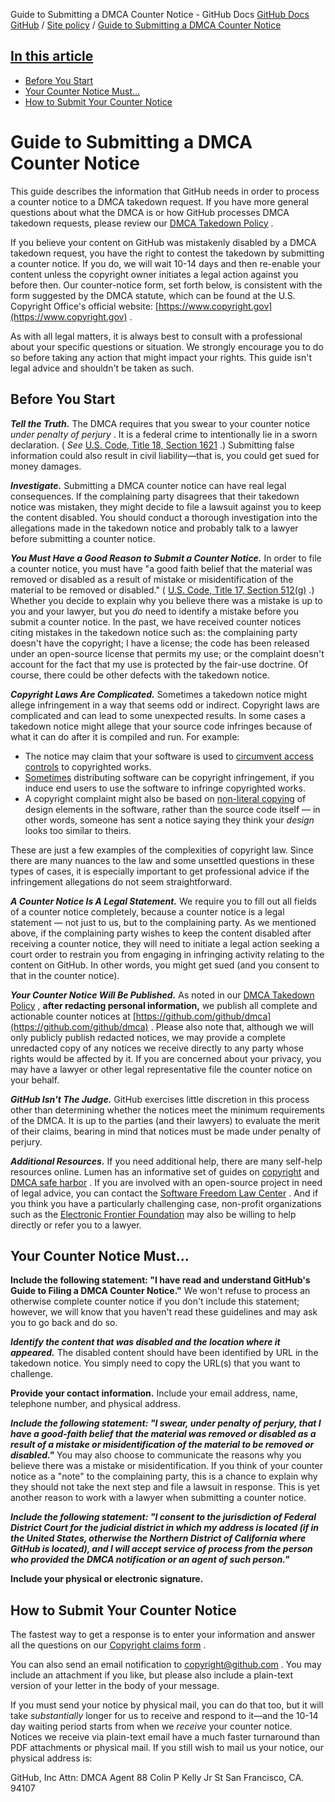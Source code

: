 Guide to Submitting a DMCA Counter Notice - GitHub Docs
[GitHub Docs](/en)
[GitHub](/en/github)
/
[Site policy](/en/github/site-policy)
/
[Guide to Submitting a DMCA Counter Notice](/en/github/site-policy/guide-to-submitting-a-dmca-counter-notice)

## [In this article](#in-this-article)
- [Before You Start](#before-you-start)
- [Your Counter Notice Must...](#your-counter-notice-must)
- [How to Submit Your Counter Notice](#how-to-submit-your-counter-notice)

# Guide to Submitting a DMCA Counter Notice

This guide describes the information that GitHub needs in order to process a counter notice to a DMCA takedown request. If you have more general questions about what the DMCA is or how GitHub processes DMCA takedown requests, please review our
[DMCA Takedown Policy](/en/articles/dmca-takedown-policy)
.

If you believe your content on GitHub was mistakenly disabled by a DMCA takedown request, you have the right to contest the takedown by submitting a counter notice. If you do, we will wait 10-14 days and then re-enable your content unless the copyright owner initiates a legal action against you before then. Our counter-notice form, set forth below, is consistent with the form suggested by the DMCA statute, which can be found at the U.S. Copyright Office's official website:
[https://www.copyright.gov](https://www.copyright.gov)
.

As with all legal matters, it is always best to consult with a professional about your specific questions or situation. We strongly encourage you to do so before taking any action that might impact your rights. This guide isn't legal advice and shouldn't be taken as such.

## Before You Start

***Tell the Truth.***
The DMCA requires that you swear to your counter notice
*under penalty of perjury*
. It is a federal crime to intentionally lie in a sworn declaration. (
*See*
[U.S. Code, Title 18, Section 1621](https://www.gpo.gov/fdsys/pkg/USCODE-2011-title18/html/USCODE-2011-title18-partI-chap79-sec1621.htm)
.) Submitting false information could also result in civil liability—that is, you could get sued for money damages.

***Investigate.***
Submitting a DMCA counter notice can have real legal consequences. If the complaining party disagrees that their takedown notice was mistaken, they might decide to file a lawsuit against you to keep the content disabled. You should conduct a thorough investigation into the allegations made in the takedown notice and probably talk to a lawyer before submitting a counter notice.

***You Must Have a Good Reason to Submit a Counter Notice.***
In order to file a counter notice, you must have "a good faith belief that the material was removed or disabled as a result of mistake or misidentification of the material to be removed or disabled." (
[U.S. Code, Title 17, Section 512(g)](https://www.copyright.gov/title17/92chap5.html#512)
.) Whether you decide to explain why you believe there was a mistake is up to you and your lawyer, but you
*do*
need to identify a mistake before you submit a counter notice. In the past, we have received counter notices citing mistakes in the takedown notice such as: the complaining party doesn't have the copyright; I have a license; the code has been released under an open-source license that permits my use; or the complaint doesn't account for the fact that my use is protected by the fair-use doctrine. Of course, there could be other defects with the takedown notice.

***Copyright Laws Are Complicated.***
Sometimes a takedown notice might allege infringement in a way that seems odd or indirect. Copyright laws are complicated and can lead to some unexpected results. In some cases a takedown notice might allege that your source code infringes because of what it can do after it is compiled and run. For example:

- The notice may claim that your software is used to
[circumvent access controls](https://www.copyright.gov/title17/92chap12.html)
to copyrighted works.
- [Sometimes](https://www.copyright.gov/docs/mgm/)
distributing software can be copyright infringement, if you induce end users to use the software to infringe copyrighted works.
- A copyright complaint might also be based on
[non-literal copying](https://en.wikipedia.org/wiki/Substantial_similarity)
of design elements in the software, rather than the source code itself — in other words, someone has sent a notice saying they think your
*design*
looks too similar to theirs.

These are just a few examples of the complexities of copyright law. Since there are many nuances to the law and some unsettled questions in these types of cases, it is especially important to get professional advice if the infringement allegations do not seem straightforward.

***A Counter Notice Is A Legal Statement.***
We require you to fill out all fields of a counter notice completely, because a counter notice is a legal statement — not just to us, but to the complaining party. As we mentioned above, if the complaining party wishes to keep the content disabled after receiving a counter notice, they will need to initiate a legal action seeking a court order to restrain you from engaging in infringing activity relating to the content on GitHub. In other words, you might get sued (and you consent to that in the counter notice).

***Your Counter Notice Will Be Published.***
As noted in our
[DMCA Takedown Policy](/en/articles/dmca-takedown-policy#d-transparency)
,
**after redacting personal information,**
we publish all complete and actionable counter notices at
[https://github.com/github/dmca](https://github.com/github/dmca)
. Please also note that, although we will only publicly publish redacted notices, we may provide a complete unredacted copy of any notices we receive directly to any party whose rights would be affected by it. If you are concerned about your privacy, you may have a lawyer or other legal representative file the counter notice on your behalf.

***GitHub Isn't The Judge.***
GitHub exercises little discretion in this process other than determining whether the notices meet the minimum requirements of the DMCA. It is up to the parties (and their lawyers) to evaluate the merit of their claims, bearing in mind that notices must be made under penalty of perjury.

***Additional Resources.***
If you need additional help, there are many self-help resources online. Lumen has an informative set of guides on
[copyright](https://www.lumendatabase.org/topics/5)
and
[DMCA safe harbor](https://www.lumendatabase.org/topics/14)
. If you are involved with an open-source project in need of legal advice, you can contact the
[Software Freedom Law Center](https://www.softwarefreedom.org/about/contact/)
. And if you think you have a particularly challenging case, non-profit organizations such as the
[Electronic Frontier Foundation](https://www.eff.org/pages/legal-assistance)
may also be willing to help directly or refer you to a lawyer.

## Your Counter Notice Must...

**Include the following statement: "I have read and understand GitHub's Guide to Filing a DMCA Counter Notice."**
We won't refuse to process an otherwise complete counter notice if you don't include this statement; however, we will know that you haven't read these guidelines and may ask you to go back and do so.

***Identify the content that was disabled and the location where it appeared.***
The disabled content should have been identified by URL in the takedown notice. You simply need to copy the URL(s) that you want to challenge.

**Provide your contact information.**
Include your email address, name, telephone number, and physical address.

***Include the following statement: "I swear, under penalty of perjury, that I have a good-faith belief that the material was removed or disabled as a result of a mistake or misidentification of the material to be removed or disabled."***
You may also choose to communicate the reasons why you believe there was a mistake or misidentification. If you think of your counter notice as a "note" to the complaining party, this is a chance to explain why they should not take the next step and file a lawsuit in response. This is yet another reason to work with a lawyer when submitting a counter notice.

***Include the following statement: "I consent to the jurisdiction of Federal District Court for the judicial district in which my address is located (if in the United States, otherwise the Northern District of California where GitHub is located), and I will accept service of process from the person who provided the DMCA notification or an agent of such person."***

**Include your physical or electronic signature.**

## How to Submit Your Counter Notice

The fastest way to get a response is to enter your information and answer all the questions on our
[Copyright claims form](https://github.com/contact/dmca)
.

You can also send an email notification to
[copyright@github.com](mailto:copyright@github.com)
. You may include an attachment if you like, but please also include a plain-text version of your letter in the body of your message.

If you must send your notice by physical mail, you can do that too, but it will take
*substantially*
longer for us to receive and respond to it—and the 10-14 day waiting period starts from when we
*receive*
your counter notice. Notices we receive via plain-text email have a much faster turnaround than PDF attachments or physical mail. If you still wish to mail us your notice, our physical address is:

GitHub, Inc
Attn: DMCA Agent
88 Colin P Kelly Jr St
San Francisco, CA. 94107
